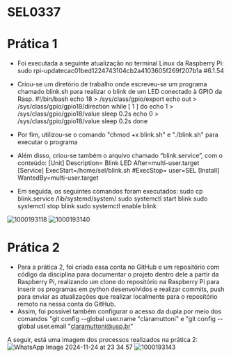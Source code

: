 # SEL0337

# Prática 1
- Foi executada a seguinte atualização no terminal Linux da Raspberry Pi:
    sudo rpi-updatecac01bed1224743104cb2a4103605f269f207b1a #6.1.54

- Criou-se um diretório de trabalho onde escreveu-se um programa chamado blink.sh para realizar o blink de um LED conectado à GPIO da Rasp.
    #!/bin/bash
    echo 18 > /sys/class/gpio/export
    echo out > /sys/class/gpio/gpio18/direction
    while [ 1 ]
    do
      echo 1 > /sys/class/gpio/gpio18/value
      sleep 0.2s
      echo 0 > /sys/class/gpio/gpio18/value
      sleep 0.2s
    done

- Por fim, utilizou-se o comando "chmod +x blink.sh" e "./blink.sh" para executar o programa
- Além disso, criou-se também o arquivo chamado “blink.service”, com o conteúdo:
    [Unit]
    Description= Blink LED
    After=multi-user.target
    [Service]
    ExecStart=/home/sel/blink.sh
    #ExecStop=
    user=SEL
    [Install]
    WantedBy=multi-user.target

- Em seguida, os seguintes comandos foram executados:
    sudo cp blink.service /lib/systemd/system/
    sudo systemctl start blink
    sudo systemctl stop blink
    sudo systemctl enable blink

![1000193118](https://github.com/user-attachments/assets/38a68eb5-0d42-4a4f-a325-d08f6965b808)
![1000193140](https://github.com/user-attachments/assets/b7b0513c-b6e7-4309-b13b-2ec5ec3310a8)


# Prática 2

- Para a prática 2, foi criada essa conta no GitHub e um repositório com código da disciplina para documentar o projeto dentro dele a partir da Raspberry Pi, realizando um clone do repositório na Raspberry Pi para inserir os programas em python desenvolvidos e realizar commits, push para enviar as atualizações que realizar localmente para o repositório remoto na nessa conta do GitHub.
- Assim, foi possível também configurar o acesso da dupla por meio dos comandos "git config --global user.name "claramuttoni" e "git config --global user.email "claramuttoni@usp.br"

A seguir, está uma imagem dos processos realizados na prática 2:
![WhatsApp Image 2024-11-24 at 23 34 57](https://github.com/user-attachments/assets/c112ca08-e03e-448d-a55f-110a884dcdfa)
![1000193143](https://github.com/user-attachments/assets/f4db1bab-f98a-4c6f-8a19-c359dd51d56e)
